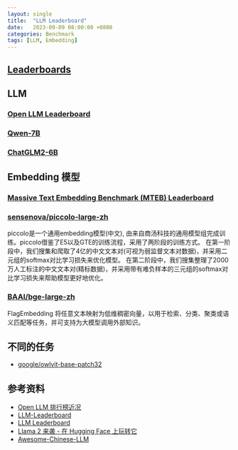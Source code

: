 ```yaml
---
layout: single
title:  "LLM Leaderboard"
date:   2023-09-09 08:00:00 +0800
categories: Benchmark
tags: [LLM, Embedding]
---
```


## [Leaderboards](https://huggingface.co/spaces/autoevaluate/leaderboards)

## LLM
### [Open LLM Leaderboard](https://huggingface.co/spaces/HuggingFaceH4/open_llm_leaderboard)

### [Qwen-7B](https://github.com/QwenLM/Qwen-7B)
### [ChatGLM2-6B](https://github.com/THUDM/ChatGLM2-6B)


## Embedding 模型
### [Massive Text Embedding Benchmark (MTEB) Leaderboard](https://huggingface.co/spaces/mteb/leaderboard)

### [sensenova/piccolo-large-zh](https://huggingface.co/sensenova/piccolo-large-zh)
piccolo是一个通用embedding模型(中文), 由来自商汤科技的通用模型组完成训练。piccolo借鉴了E5以及GTE的训练流程，采用了两阶段的训练方式。 在第一阶段中，我们搜集和爬取了4亿的中文文本对(可视为弱监督文本对数据)，并采用二元组的softmax对比学习损失来优化模型。 在第二阶段中，我们搜集整理了2000万人工标注的中文文本对(精标数据)，并采用带有难负样本的三元组的softmax对比学习损失来帮助模型更好地优化。

### [BAAI/bge-large-zh](https://huggingface.co/BAAI/bge-large-zh)
FlagEmbedding 将任意文本映射为低维稠密向量，以用于检索、分类、聚类或语义匹配等任务，并可支持为大模型调用外部知识。

## 不同的任务
* [google/owlvit-base-patch32](https://huggingface.co/google/owlvit-base-patch32)

## 参考资料
* [Open LLM 排行榜近况](https://huggingface.co/blog/zh/evaluating-mmlu-leaderboard)
* [LLM-Leaderboard](https://llm-leaderboard.streamlit.app/)
* [LLM Leaderboard](https://weightwatcher.ai/leaderboard.html)
* [Llama 2 来袭 - 在 Hugging Face 上玩转它](https://huggingface.co/blog/zh/llama2)
* [Awesome-Chinese-LLM](https://github.com/HqWu-HITCS/Awesome-Chinese-LLM)
